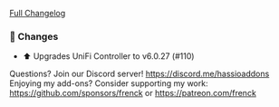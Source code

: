 [Full Changelog][changelog]

### 🔨 Changes

- ⬆ Upgrades UniFi Controller to v6.0.27 (#110)

[changelog]: https://github.com/hassio-addons/addon-unifi/compare/v0.19.0...v0.19.1

Questions? Join our Discord server! https://discord.me/hassioaddons
Enjoying my add-ons? Consider supporting my work:
https://github.com/sponsors/frenck or https://patreon.com/frenck